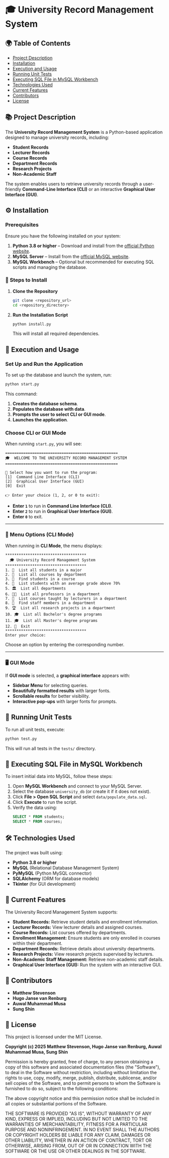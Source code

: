 # 🎓 University Record Management System

## 🌍 Table of Contents

- [Project Description](#project-description)
- [Installation](#installation)
- [Execution and Usage](#execution-and-usage)
- [Running Unit Tests](#running-unit-tests)
- [Executing SQL File in MySQL Workbench](#executing-sql-file-in-mysql-workbench)
- [Technologies Used](#technologies-used)
- [Current Features](#current-features)
- [Contributors](#contributors)
- [License](#license)

<a id="project-description"></a>
## 📚 Project Description
The **University Record Management System** is a Python-based application designed to manage university records, including:

- **Student Records**
- **Lecturer Records**
- **Course Records**
- **Department Records**
- **Research Projects**
- **Non-Academic Staff**

The system enables users to retrieve university records through a user-friendly **Command-Line Interface (CLI)** or an interactive **Graphical User Interface (GUI)**.

<a id="installation"></a>
## ⚙️ Installation
### Prerequisites
Ensure you have the following installed on your system:
1. **Python 3.8 or higher** – Download and install from the [official Python website](https://www.python.org/downloads/).
2. **MySQL Server** – Install from the [official MySQL website](https://dev.mysql.com/downloads/installer/).
3. **MySQL Workbench** – Optional but recommended for executing SQL scripts and managing the database.

### 📌 Steps to Install

1. **Clone the Repository**
   ```sh
   git clone <repository_url>
   cd <repository_directory>
   ```

2. **Run the Installation Script**
   ```sh
   python install.py
   ```
   This will install all required dependencies.

<a id="execution-and-usage"></a>
## 🚀 Execution and Usage

### Set Up and Run the Application
To set up the database and launch the system, run:
```sh
python start.py
```
This command:
1. **Creates the database schema**.
2. **Populates the database with data**.
3. **Prompts the user to select CLI or GUI mode**.
4. **Launches the application**.

### Choose CLI or GUI Mode
When running `start.py`, you will see:
```
==================================================
🎓  WELCOME TO THE UNIVERSITY RECORD MANAGEMENT SYSTEM
==================================================

🔹 Select how you want to run the program:
[1]  Command Line Interface (CLI)
[2]  Graphical User Interface (GUI)
[0]  Exit

👉 Enter your choice (1, 2, or 0 to exit): 
```
- **Enter `1`** to run in **Command Line Interface (CLI)**.
- **Enter `2`** to run in **Graphical User Interface (GUI)**.
- **Enter `0`** to exit.

---

### **📜 Menu Options (CLI Mode)**
When running in **CLI Mode**, the menu displays:
```
************************************
  🎓 University Record Management System
************************************
1. 🏫  List all students in a major
2. 📜  List all courses by department
3. 🔎  Find students in a course
4. 🥇  List students with an average grade above 70%
5. 🏛️  List all departments
6. 🧑‍🏫  List all professors in a department
7. 📖  List courses taught by lecturers in a department
8. 🏢  Find staff members in a department
9. 🏆  List all research projects in a department
10. 🎓  List all Bachelor's degree programs
11. 🎓  List all Master's degree programs
12. 🚪  Exit
************************************
Enter your choice:
```
Choose an option by entering the corresponding number.

---

### **🖥️ GUI Mode**
If **GUI mode** is selected, a **graphical interface** appears with:
- **Sidebar Menu** for selecting queries.
- **Beautifully formatted results** with larger fonts.
- **Scrollable results** for better visibility.
- **Interactive pop-ups** with larger fonts for prompts.

<a id="running-unit-tests"></a>
## 🧪 Running Unit Tests
To run all unit tests, execute:
```sh
python test.py
```
This will run all tests in the `tests/` directory.

<a id="executing-sql-file-in-mysql-workbench"></a>
## 💾 Executing SQL File in MySQL Workbench
To insert initial data into MySQL, follow these steps:
1. Open **MySQL Workbench** and connect to your MySQL Server.
2. Select the database `university_db` (or create it if it does not exist).
3. Click **File > Open SQL Script** and select `data/populate_data.sql`.
4. Click **Execute** to run the script.
5. Verify the data using:
   ```sql
   SELECT * FROM students;
   SELECT * FROM courses;
   ```

<a id="technologies-used"></a>
## 🛠 Technologies Used
The project was built using:
- **Python 3.8 or higher**
- **MySQL** (Relational Database Management System)
- **PyMySQL** (Python MySQL connector)
- **SQLAlchemy** (ORM for database models)
- **Tkinter** (for GUI development)

<a id="current-features"></a>
## 🎯 Current Features
The University Record Management System supports:
- **Student Records:** Retrieve student details and enrollment information.
- **Lecturer Records:** View lecturer details and assigned courses.
- **Course Records:** List courses offered by departments.
- **Enrollment Management:** Ensure students are only enrolled in courses within their department.
- **Department Records:** Retrieve details about university departments.
- **Research Projects:** View research projects supervised by lecturers.
- **Non-Academic Staff Management:** Retrieve non-academic staff details.
- **Graphical User Interface (GUI):** Run the system with an interactive GUI.

<a id="contributors"></a>
## 👥 Contributors
- **Matthew Stevenson**
- **Hugo Janse van Renburg**
- **Auwal Muhammad Musa**
- **Sung Shin**

<a id="license"></a>
## 📜 License
This project is licensed under the MIT License.

**Copyright (c) 2025 Matthew Stevenson, Hugo Janse van Renburg, Auwal Muhammad Musa, Sung Shin**

Permission is hereby granted, free of charge, to any person obtaining a copy of this software and associated documentation files (the "Software"), to deal in the Software without restriction, including without limitation the rights to use, copy, modify, merge, publish, distribute, sublicense, and/or sell copies of the Software, and to permit persons to whom the Software is furnished to do so, subject to the following conditions:

The above copyright notice and this permission notice shall be included in all copies or substantial portions of the Software.

THE SOFTWARE IS PROVIDED "AS IS", WITHOUT WARRANTY OF ANY KIND, EXPRESS OR IMPLIED, INCLUDING BUT NOT LIMITED TO THE WARRANTIES OF MERCHANTABILITY, FITNESS FOR A PARTICULAR PURPOSE AND NONINFRINGEMENT. IN NO EVENT SHALL THE AUTHORS OR COPYRIGHT HOLDERS BE LIABLE FOR ANY CLAIM, DAMAGES OR OTHER LIABILITY, WHETHER IN AN ACTION OF CONTRACT, TORT OR OTHERWISE, ARISING FROM, OUT OF OR IN CONNECTION WITH THE SOFTWARE OR THE USE OR OTHER DEALINGS IN THE SOFTWARE.
